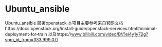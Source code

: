 # Ubuntu_ansible
Ubuntu_ansible 部署openstack
本项目主要参考来自官网文档https://docs.openstack.org/install-guide/openstack-services.html#minimal-deployment-for-train
以及https://www.bilibili.com/video/BV1ei4y1y72g?spm_id_from=333.999.0.0
